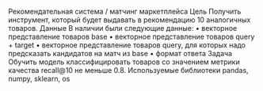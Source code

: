 Рекомендательная система / матчинг маркетплейса
Цель
Получить инструмент, который будет выдавать в рекомендацию 10 аналогичных товаров.
Данные
В наличии были следующие данные:
•	векторное представление товаров base
•	векторное представление товаров query + target
•	векторное представление товаров query, для которых надо предсказать кандидатов на матч из base
•	формат ответа
Задача
Обучить модель классифицировать товаров со значением метрики качества recall@10 не меньше 0.8.
Используемые библиотеки
pandas, numpy, sklearn, os

